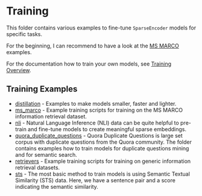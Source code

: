 # Training

This folder contains various examples to fine-tune `SparseEncoder` models for specific tasks.

For the beginning, I can recommend to have a look at the [MS MARCO](ms_marco/) examples.

For the documentation how to train your own models, see [Training Overview](http://www.sbert.net/docs/sparse_encoder/training_overview.html).

## Training Examples
- [distillation](distillation/) - Examples to make models smaller, faster and lighter.
- [ms_marco](ms_marco/) - Example training scripts for training on the MS MARCO information retrieval dataset.
- [nli](nli/) - Natural Language Inference (NLI) data can be quite helpful to pre-train and fine-tune models to create meaningful sparse embeddings.
- [quora_duplicate_questions](quora_duplicate_questions/) - Quora Duplicate Questions is large set corpus with duplicate questions from the Quora community. The folder contains examples how to train models for duplicate questions mining and for semantic search.
- [retrievers](retrievers/) - Example training scripts for training on generic information retrieval datasets.
- [sts](sts/) - The most basic method to train models is using Semantic Textual Similarity (STS) data. Here, we have a sentence pair and a score indicating the semantic similarity.
